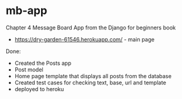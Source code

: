 # mb-app

Chapter 4 Message Board App from the Django for beginners book

- https://dry-garden-61546.herokuapp.com/ - main page


Done:

- Created the Posts app
- Post model
- Home page template that displays all posts from the database
- Created test cases for checking text, base, url and template
- deployed to heroku
